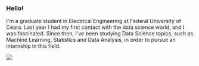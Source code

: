 ### Hello!

I'm a graduate student in Electrical Engineering at Federal University of Ceara. Last year I had my first contact with the data science world, and I was fascinated.
Since then, I've been studying Data Science topics, such as Machine Learning, Statistics and Data Analysis, in order to pursue an internship in this field.



[<img src="https://img.shields.io/badge/LinkedIn-0077B5?style=for-the-badge&logo=linkedin&logoColor=white"/>](https://www.linkedin.com/in/bruno-mascarenhas-/) 
